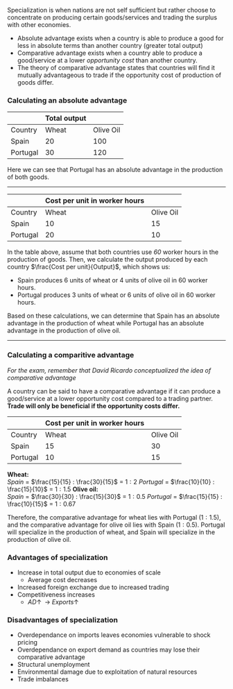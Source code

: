 Specialization is when nations are not self sufficient but rather choose to concentrate on producing certain goods/services and trading the surplus with other economies.
- Absolute advantage exists when a country is able to produce a good for less in absolute terms than another country (greater total output)
- Comparative advantage exists when a country able to produce a good/service at a lower _opportunity cost_ than another country.
- The theory of comparative advantage states that countries will find it mutually advantageous to trade if the opportunity cost of production of goods differ.

### Calculating an absolute advantage
|          |Total output |     |
|----------|-------|-----------|
| Country  | Wheat | Olive Oil | 
| Spain    | 20    | 100       |
| Portugal | 30    | 120       |       

Here we can see that Portugal has an absolute advantage in the production of both goods.

---
|          | Cost per unit in worker hours |           |
|----------|-------------------------------|-----------|
| Country  | Wheat                         | Olive Oil |
| Spain    | 10                            | 15        |
| Portugal | 20                            | 10        |

In the table above, assume that both countries use _60_ worker hours in the production of goods.
Then, we calculate the output produced by each country $\frac{Cost per unit}{Output}$, which shows us:
- Spain produces 6 units of wheat or 4 units of olive oil in 60 worker hours.
- Portugal produces 3 units of wheat or 6 units of olive oil in 60 worker hours.

Based on these calculations, we can determine that Spain has an absolute advantage in the production of wheat while Portugal has an absolute advantage in the production of olive oil.

---
### Calculating a comparitive advantage

*For the exam, remember that David Ricardo conceptualized the idea of comparative advantage*

A country can be said to have a comparative advantage if it can produce a good/service at a lower opportunity cost compared to a trading partner. **Trade will only be beneficial if the opportunity costs differ.**

|          | Cost per unit in worker hours |           |
|----------|-------------------------------|-----------|
| Country  | Wheat                         | Olive Oil |
| Spain    | 15                            | 30        |
| Portugal | 10                            | 15        |

**Wheat:**      
_Spain_ = $\frac{15}{15} : \frac{30}{15}$  = $1 : 2$
_Portugal_ = $\frac{10}{10} : \frac{15}{10}$ = $1 : 1.5$
**Olive oil:**      
_Spain_ = $\frac{30}{30} : \frac{15}{30}$ = $1 : 0.5$
_Portugal_ = $\frac{15}{15} : \frac{10}{15}$ = $1 : 0.67$

Therefore, the comparative advantage for wheat lies with Portugal ($1 : 1.5$), and the comparative advantage for olive oil lies with Spain ($1: 0.5$).
Portugal will specialize in the production of wheat, and Spain will specialize in the production of olive oil.

### Advantages of specialization
- Increase in total output due to economies of scale
	- Average cost decreases
- Increased foreign exchange due to increased trading
- Competitiveness increases
	- $AD\uparrow \;\;\longrightarrow\; Exports\uparrow$

### Disadvantages of specialization
- Overdependance on imports leaves economies vulnerable to shock pricing
- Overdependance on export demand as countries may lose their comparative advantage
- Structural unemployment
- Environmental damage due to exploitation of natural resources
- Trade imbalances

